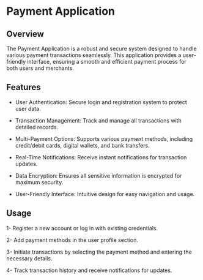# Payment Application

## Overview
The Payment Application is a robust and secure system designed to handle various payment transactions seamlessly. This application provides a user-friendly interface, ensuring a smooth and efficient payment process for both users and merchants.

## Features
* User Authentication: Secure login and registration system to protect user data.

* Transaction Management: Track and manage all transactions with detailed records.

* Multi-Payment Options: Supports various payment methods, including credit/debit cards, digital wallets, and bank transfers.

* Real-Time Notifications: Receive instant notifications for transaction updates.

* Data Encryption: Ensures all sensitive information is encrypted for maximum security.

* User-Friendly Interface: Intuitive design for easy navigation and usage.

## Usage
1- Register a new account or log in with existing credentials.

2- Add payment methods in the user profile section.

3- Initiate transactions by selecting the payment method and entering the necessary details.

4- Track transaction history and receive notifications for updates.

